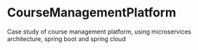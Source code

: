 # CourseManagementPlatform
Case study of course management platform, using microservices architecture, spring boot and spring cloud

